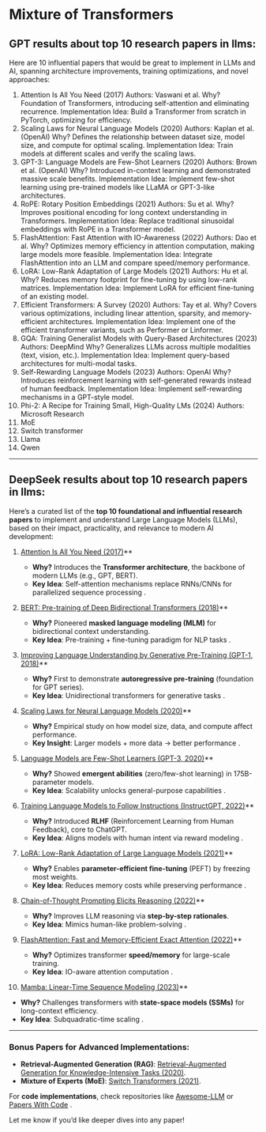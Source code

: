 # Mixture of Transformers
## GPT results about top 10 research papers in llms: 

Here are 10 influential papers that would be great to implement in LLMs and AI, spanning architecture improvements, training optimizations, and novel approaches:
1. Attention Is All You Need (2017)
Authors: Vaswani et al.
Why? Foundation of Transformers, introducing self-attention and eliminating recurrence.
Implementation Idea: Build a Transformer from scratch in PyTorch, optimizing for efficiency.
2. Scaling Laws for Neural Language Models (2020)
Authors: Kaplan et al. (OpenAI)
Why? Defines the relationship between dataset size, model size, and compute for optimal scaling.
Implementation Idea: Train models at different scales and verify the scaling laws.
3. GPT-3: Language Models are Few-Shot Learners (2020)
Authors: Brown et al. (OpenAI)
Why? Introduced in-context learning and demonstrated massive scale benefits.
Implementation Idea: Implement few-shot learning using pre-trained models like LLaMA or GPT-3-like architectures.
4. RoPE: Rotary Position Embeddings (2021)
Authors: Su et al.
Why? Improves positional encoding for long context understanding in Transformers.
Implementation Idea: Replace traditional sinusoidal embeddings with RoPE in a Transformer model.
5. FlashAttention: Fast Attention with IO-Awareness (2022)
Authors: Dao et al.
Why? Optimizes memory efficiency in attention computation, making large models more feasible.
Implementation Idea: Integrate FlashAttention into an LLM and compare speed/memory performance.
6. LoRA: Low-Rank Adaptation of Large Models (2021)
Authors: Hu et al.
Why? Reduces memory footprint for fine-tuning by using low-rank matrices.
Implementation Idea: Implement LoRA for efficient fine-tuning of an existing model.
7. Efficient Transformers: A Survey (2020)
Authors: Tay et al.
Why? Covers various optimizations, including linear attention, sparsity, and memory-efficient architectures.
Implementation Idea: Implement one of the efficient transformer variants, such as Performer or Linformer.
8. GQA: Training Generalist Models with Query-Based Architectures (2023)
Authors: DeepMind
Why? Generalizes LLMs across multiple modalities (text, vision, etc.).
Implementation Idea: Implement query-based architectures for multi-modal tasks.
9. Self-Rewarding Language Models (2023)
Authors: OpenAI
Why? Introduces reinforcement learning with self-generated rewards instead of human feedback.
Implementation Idea: Implement self-rewarding mechanisms in a GPT-style model.
10. Phi-2: A Recipe for Training Small, High-Quality LMs (2024)
Authors: Microsoft Research
11. MoE
12. Switch transformer 
13. Llama
14. Qwen

---


## DeepSeek results about top 10 research papers in llms: 

Here’s a curated list of the **top 10 foundational and influential research papers** to implement and understand Large Language Models (LLMs), based on their impact, practicality, and relevance to modern AI development:  

1. [Attention Is All You Need (2017)](https://arxiv.org/abs/1706.03762)**  
   - **Why?** Introduces the **Transformer architecture**, the backbone of modern LLMs (e.g., GPT, BERT).  
   - **Key Idea**: Self-attention mechanisms replace RNNs/CNNs for parallelized sequence processing .  

2. [BERT: Pre-training of Deep Bidirectional Transformers (2018)](https://arxiv.org/abs/1810.04805)**  
   - **Why?** Pioneered **masked language modeling (MLM)** for bidirectional context understanding.  
   - **Key Idea**: Pre-training + fine-tuning paradigm for NLP tasks .  

3. [Improving Language Understanding by Generative Pre-Training (GPT-1, 2018)](https://www.semanticscholar.org/paper/Improving-Language-Understanding-by-Generative-Radford-Narasimhan/cd18800a0fe0b668a1cc19f2ec95b5003d0a5035)**  
   - **Why?** First to demonstrate **autoregressive pre-training** (foundation for GPT series).  
   - **Key Idea**: Unidirectional transformers for generative tasks .  

4. [Scaling Laws for Neural Language Models (2020)](https://arxiv.org/abs/2001.08361)**  
   - **Why?** Empirical study on how model size, data, and compute affect performance.  
   - **Key Insight**: Larger models + more data → better performance .  

5. [Language Models are Few-Shot Learners (GPT-3, 2020)](https://arxiv.org/abs/2005.14165)**  
   - **Why?** Showed **emergent abilities** (zero/few-shot learning) in 175B-parameter models.  
   - **Key Idea**: Scalability unlocks general-purpose capabilities .  
6. [Training Language Models to Follow Instructions (InstructGPT, 2022)](https://arxiv.org/abs/2203.02155)**  
   - **Why?** Introduced **RLHF** (Reinforcement Learning from Human Feedback), core to ChatGPT.  
   - **Key Idea**: Aligns models with human intent via reward modeling .  

7. [LoRA: Low-Rank Adaptation of Large Language Models (2021)](https://arxiv.org/abs/2106.09685)**  
   - **Why?** Enables **parameter-efficient fine-tuning** (PEFT) by freezing most weights.  
   - **Key Idea**: Reduces memory costs while preserving performance .  

8. [Chain-of-Thought Prompting Elicits Reasoning (2022)](https://arxiv.org/abs/2201.11903)**  
   - **Why?** Improves LLM reasoning via **step-by-step rationales**.  
   - **Key Idea**: Mimics human-like problem-solving .  
9. [FlashAttention: Fast and Memory-Efficient Exact Attention (2022)](https://arxiv.org/abs/2205.14135)**  
   - **Why?** Optimizes transformer **speed/memory** for large-scale training.  
   - **Key Idea**: IO-aware attention computation .  

10. [Mamba: Linear-Time Sequence Modeling (2023)](https://arxiv.org/abs/2312.00752)**  
   - **Why?** Challenges transformers with **state-space models (SSMs)** for long-context efficiency.  
   - **Key Idea**: Subquadratic-time scaling .  

---

### **Bonus Papers for Advanced Implementations**:  
- **Retrieval-Augmented Generation (RAG)**: [Retrieval-Augmented Generation for Knowledge-Intensive Tasks (2020)](https://arxiv.org/abs/2005.11401).  
- **Mixture of Experts (MoE)**: [Switch Transformers (2021)](https://arxiv.org/abs/2101.03961).  

For **code implementations**, check repositories like [Awesome-LLM](https://github.com/Hannibal046/Awesome-LLM)  or [Papers With Code](https://paperswithcode.com/task/large-language-model) .  

Let me know if you’d like deeper dives into any paper!
